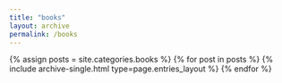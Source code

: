 ```yaml
---
title: "books"
layout: archive
permalink: /books
---
```



{% assign posts = site.categories.books %}
{% for post in posts %} {% include archive-single.html type=page.entries_layout %} {% endfor %}